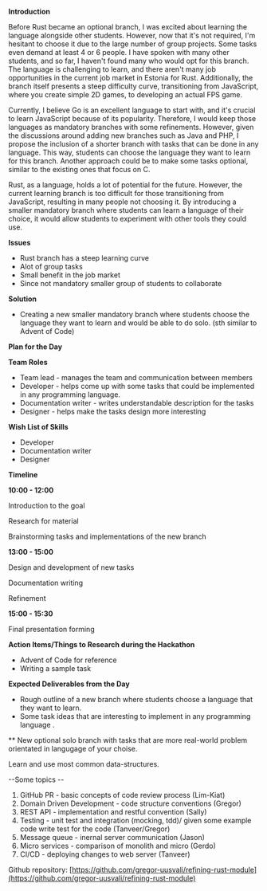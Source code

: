 **Introduction**

Before Rust became an optional branch, I was excited about learning the language alongside other students. However, now that it's not required, I'm hesitant to choose it due to the large number of group projects. Some tasks even demand at least 4 or 6 people. I have spoken with many other students, and so far, I haven't found many who would opt for this branch. The language is challenging to learn, and there aren't many job opportunities in the current job market in Estonia for Rust. Additionally, the branch itself presents a steep difficulty curve, transitioning from JavaScript, where you create simple 2D games, to developing an actual FPS game.

Currently, I believe Go is an excellent language to start with, and it's crucial to learn JavaScript because of its popularity. Therefore, I would keep those languages as mandatory branches with some refinements. However, given the discussions around adding new branches such as Java and PHP, I propose the inclusion of a shorter branch with tasks that can be done in any language. This way, students can choose the language they want to learn for this branch. Another approach could be to make some tasks optional, similar to the existing ones that focus on C.

Rust, as a language, holds a lot of potential for the future. However, the current learning branch is too difficult for those transitioning from JavaScript, resulting in many people not choosing it. By introducing a smaller mandatory branch where students can learn a language of their choice, it would allow students to experiment with other tools they could use.

**Issues**

- Rust branch has a steep learning curve
- Alot of group tasks
- Small benefit in the job market
- Since not mandatory smaller group of students to collaborate

**Solution**

- Creating a new smaller mandatory branch where students choose the language they want to learn and would be able to do solo. (sth similar to Advent of Code)

**Plan for the Day**

**Team Roles**

- Team lead - manages the team and communication between members
- Developer - helps come up with some tasks that could be implemented in any programming language.
- Documentation writer - writes understandable description for the tasks
- Designer - helps make the tasks design more interesting

**Wish List of Skills**

- Developer
- Documentation writer
- Designer

**Timeline**

**10:00 - 12:00**

Introduction to the goal

Research for material

Brainstorming tasks and implementations of the new branch

**13:00 - 15:00**

Design and development of new tasks

Documentation writing

Refinement

**15:00 - 15:30**

Final presentation forming

**Action Items/Things to Research during the Hackathon**

- Advent of Code for reference
- Writing a sample task

**Expected Deliverables from the Day**

- Rough outline of a new branch where students choose a language that they want to learn.
- Some task ideas that are interesting to implement in any programming language .

\*\* New optional solo branch with tasks that are more real-world problem orientated in langugage of your choise.

Learn and use most common data-structures.

--Some topics --

1. GitHub PR - basic concepts of code review process (Lim-Kiat)
2. Domain Driven Development - code structure conventions (Gregor)
3. REST API - implementation and restful convention (Sally)
4. Testing - unit test and integration (mocking, tdd)/ given some example code write test for the code (Tanveer/Gregor)
5. Message queue - inernal server communication (Jason)
6. Micro services - comparison of monolith and micro (Gerdo)
7. CI/CD - deploying changes to web server (Tanveer)

Github repository: [https://github.com/gregor-uusvali/refining-rust-module](https://github.com/gregor-uusvali/refining-rust-module)
